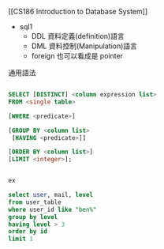 [[CS186 Introduction to Database System]]

- sql1
	- DDL 資料定義(definition)語言
	- DML 資料控制(Manipulation)語言
	- foreign 也可以看成是 pointer



通用語法
```sql

SELECT [DISTINCT] <column expression list> 
FROM <single table> 

[WHERE <predicate>]

[GROUP BY <column list>
 [HAVING <predicate>]]

[ORDER BY <column list>] 
[LIMIT <integer>];


ex

select user, mail, level
from user_table
where user_id like "ben%"
group by level
having level > 3
order by id
limit 1


```

